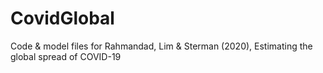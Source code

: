 # CovidGlobal
 Code & model files for Rahmandad, Lim & Sterman (2020), Estimating the global spread of COVID-19
